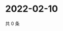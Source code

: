 # 2022-02-10

共 0 条

<!-- BEGIN WEIBO -->
<!-- 最后更新时间 Thu Feb 10 2022 21:16:42 GMT+0800 (China Standard Time) -->

<!-- END WEIBO -->
